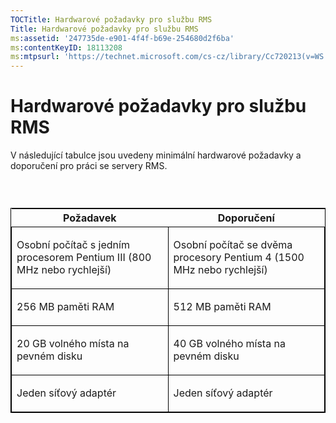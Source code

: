 ```yaml
---
TOCTitle: Hardwarové požadavky pro službu RMS
Title: Hardwarové požadavky pro službu RMS
ms:assetid: '247735de-e901-4f4f-b69e-254680d2f6ba'
ms:contentKeyID: 18113208
ms:mtpsurl: 'https://technet.microsoft.com/cs-cz/library/Cc720213(v=WS.10)'
---
```


Hardwarové požadavky pro službu RMS
===================================

V následující tabulce jsou uvedeny minimální hardwarové požadavky a doporučení pro práci se servery RMS.

###  

<p> </p>
<table style="border:1px solid black;">
<colgroup>
<col width="50%" />
<col width="50%" />
</colgroup>
<thead>
<tr class="header">
<th>Požadavek</th>
<th>Doporučení</th>
</tr>
</thead>
<tbody>
<tr class="odd">
<td style="border:1px solid black;"><p>Osobní počítač s jedním procesorem Pentium III (800 MHz nebo rychlejší)</p></td>
<td style="border:1px solid black;"><p>Osobní počítač se dvěma procesory Pentium 4 (1500 MHz nebo rychlejší)</p></td>
</tr>  
<tr class="even">
<td style="border:1px solid black;"><p>256 MB paměti RAM</p></td>
<td style="border:1px solid black;"><p>512 MB paměti RAM</p></td>
</tr>  
<tr class="odd">
<td style="border:1px solid black;"><p>20 GB volného místa na pevném disku</p></td>
<td style="border:1px solid black;"><p>40 GB volného místa na pevném disku</p></td>
</tr>  
<tr class="even">
<td style="border:1px solid black;"><p>Jeden síťový adaptér</p></td>
<td style="border:1px solid black;"><p>Jeden síťový adaptér</p></td>
</tr>  
</tbody>  
</table>
